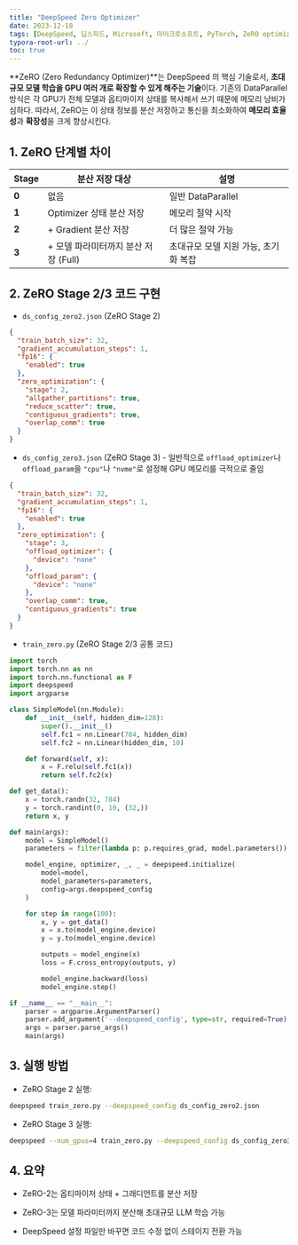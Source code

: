 ```yaml
---
title: "DeepSpeed Zero Optimizer"
date: 2023-12-18
tags: [DeepSpeed, 딥스피드, Microsoft, 마이크로소프트, PyTorch, ZeRO optimizer, Mixed Precision, Model Parallelism, Pipeline Parallelism, DeepSpeed-Inference]
typora-root-url: ../
toc: true
---
```


**ZeRO (Zero Redundancy Optimizer)**는 DeepSpeed 의 핵심 기술로서, **초대규모 모델 학습을 GPU 여러 개로 확장할 수 있게 해주는 기술**이다. 기존의 DataParallel 방식은 각 GPU가 전체 모델과 옵티마이저 상태를 복사해서 쓰기 때문에 메모리 낭비가 심하다. 따라서,  ZeRO는 이 상태 정보를 분산 저장하고 통신을 최소화하여 **메모리 효율성**과 **확장성**을 크게 향상시킨다. 



## 1. ZeRO 단계별 차이

| Stage | 분산 저장 대상                       | 설명                                 |
| ----- | ------------------------------------ | ------------------------------------ |
| **0** | 없음                                 | 일반 DataParallel                    |
| **1** | Optimizer 상태 분산 저장             | 메모리 절약 시작                     |
| **2** | + Gradient 분산 저장                 | 더 많은 절약 가능                    |
| **3** | + 모델 파라미터까지 분산 저장 (Full) | 초대규모 모델 지원 가능, 초기화 복잡 |



## 2. ZeRO Stage 2/3 코드 구현

* `ds_config_zero2.json` (ZeRO Stage 2)

```json
{
  "train_batch_size": 32,
  "gradient_accumulation_steps": 1,
  "fp16": {
    "enabled": true
  },
  "zero_optimization": {
    "stage": 2,
    "allgather_partitions": true,
    "reduce_scatter": true,
    "contiguous_gradients": true,
    "overlap_comm": true
  }
}
```

* `ds_config_zero3.json` (ZeRO Stage 3) - 일반적으로 `offload_optimizer`나 `offload_param`을 `"cpu"`나 `"nvme"`로 설정해 GPU 메모리를 극적으로 줄임

```json
{
  "train_batch_size": 32,
  "gradient_accumulation_steps": 1,
  "fp16": {
    "enabled": true
  },
  "zero_optimization": {
    "stage": 3,
    "offload_optimizer": {
      "device": "none"
    },
    "offload_param": {
      "device": "none"
    },
    "overlap_comm": true,
    "contiguous_gradients": true
  }
}

```

* `train_zero.py` (ZeRO Stage 2/3 공통 코드)

```python
import torch
import torch.nn as nn
import torch.nn.functional as F
import deepspeed
import argparse

class SimpleModel(nn.Module):
    def __init__(self, hidden_dim=128):
        super().__init__()
        self.fc1 = nn.Linear(784, hidden_dim)
        self.fc2 = nn.Linear(hidden_dim, 10)

    def forward(self, x):
        x = F.relu(self.fc1(x))
        return self.fc2(x)

def get_data():
    x = torch.randn(32, 784)
    y = torch.randint(0, 10, (32,))
    return x, y

def main(args):
    model = SimpleModel()
    parameters = filter(lambda p: p.requires_grad, model.parameters())

    model_engine, optimizer, _, _ = deepspeed.initialize(
        model=model,
        model_parameters=parameters,
        config=args.deepspeed_config
    )

    for step in range(100):
        x, y = get_data()
        x = x.to(model_engine.device)
        y = y.to(model_engine.device)

        outputs = model_engine(x)
        loss = F.cross_entropy(outputs, y)

        model_engine.backward(loss)
        model_engine.step()

if __name__ == "__main__":
    parser = argparse.ArgumentParser()
    parser.add_argument('--deepspeed_config', type=str, required=True)
    args = parser.parse_args()
    main(args)

```



## 3. 실행 방법

* ZeRO Stage 2 실행: 

```bash
deepspeed train_zero.py --deepspeed_config ds_config_zero2.json
```

* ZeRO Stage 3 실행: 

```bash
deepspeed --num_gpus=4 train_zero.py --deepspeed_config ds_config_zero3.json
```



## 4. 요약

* ZeRO-2는 옵티마이저 상태 + 그래디언트를 분산 저장

* ZeRO-3는 모델 파라미터까지 분산해 초대규모 LLM 학습 가능

* DeepSpeed 설정 파일만 바꾸면 코드 수정 없이 스테이지 전환 가능

  
